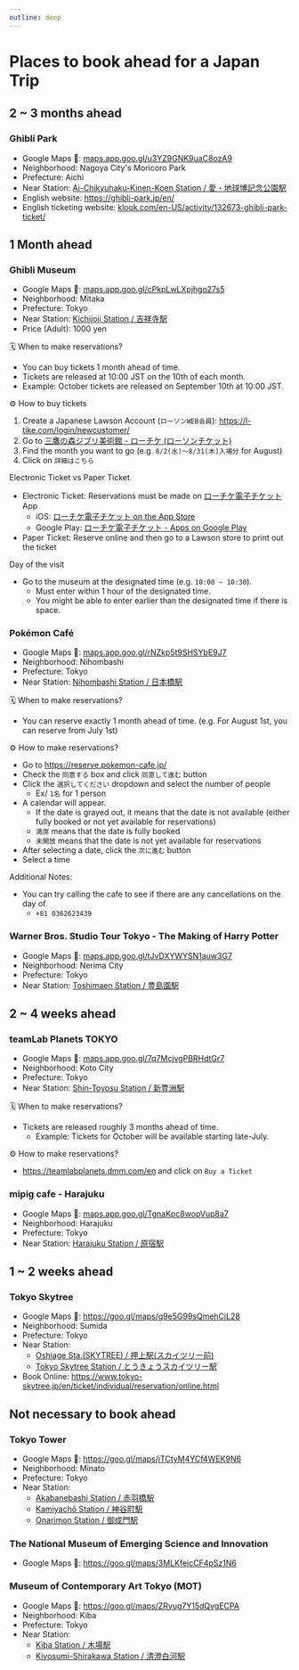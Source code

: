 ```yaml
---
outline: deep
---
```


# Places to book ahead for a Japan Trip


## 2 ~ 3 months ahead


### Ghibli Park

* Google Maps 📍: [maps.app.goo.gl/u3YZ9GNK9uaC8ozA9](https://maps.app.goo.gl/u3YZ9GNK9uaC8ozA9)
* Neighborhood: Nagoya City's Moricoro Park
* Prefecture: Aichi
* Near Station: [Ai-Chikyuhaku-Kinen-Koen Station / 愛・地球博記念公園駅](https://goo.gl/maps/34rFhnEzSYYrm5JS8)
* English website: <https://ghibli-park.jp/en/>
* English ticketing website: [klook.com/en-US/activity/132673-ghibli-park-ticket/](https://www.klook.com/en-US/activity/132673-ghibli-park-ticket/)


## 1 Month ahead


### Ghibli Museum

* Google Maps 📍: [maps.app.goo.gl/cPkpLwLXpjhgo27s5](https://maps.app.goo.gl/cPkpLwLXpjhgo27s5)
* Neighborhood: Mitaka
* Prefecture: Tokyo
* Near Station: [Kichijoji Station / 吉祥寺駅](https://goo.gl/maps/WQJuVeZ6yWzZzwL26)
* Price (Adult): 1000 yen

🗓️ When to make reservations?
* You can buy tickets 1 month ahead of time.
* Tickets are released at 10:00 JST on the 10th of each month.
* Example: October tickets are released on September 10th at 10:00 JST.

⚙️ How to buy tickets
1. Create a Japanese Lawson Account (`ローソンWEB会員`): <https://l-tike.com/login/newcustomer/>
1. Go to [三鷹の森ジブリ美術館 - ローチケ (ローソンチケット)](https://l-tike.com/ghibli/)
1. Find the month you want to go (e.g. `8/2(水)～8/31(木)入場分` for August)
1. Click on `詳細はこちら`

Electronic Ticket vs Paper Ticket
* Electronic Ticket: Reservations must be made on [ローチケ電子チケット](https://l-tike.com/e-tike/navi/guide/configuration.html) App
  * iOS: [ローチケ電子チケット on the App Store](https://apps.apple.com/us/app/id1175974437)
  * Google Play: [ローチケ電子チケット - Apps on Google Play](https://play.google.com/store/apps/details?id=jp.lhe.ebillet&hl=en)
* Paper Ticket: Reserve online and then go to a Lawson store to print out the ticket

Day of the visit
* Go to the museum at the designated time (e.g. `10:00 ~ 10:30`).
  * Must enter within 1 hour of the designated time.
  * You might be able to enter earlier than the designated time if there is space.


### Pokémon Café

* Google Maps 📍: [maps.app.goo.gl/rNZkp5t9SHSYbE9J7](https://maps.app.goo.gl/rNZkp5t9SHSYbE9J7)
* Neighborhood: Nihombashi
* Prefecture: Tokyo
* Near Station: [Nihombashi Station / 日本橋駅](https://goo.gl/maps/saACJmzrkjbL3LJ66)

🗓️ When to make reservations?
* You can reserve exactly 1 month ahead of time. (e.g. For August 1st, you can reserve from July 1st)

⚙️ How to make reservations?
* Go to <https://reserve.pokemon-cafe.jp/>
* Check the `同意する` box and click `同意して進む` button
* Click the `選択してください` dropdown and select the number of people
  * Ex/ `1名` for 1 person
* A calendar will appear.
  * If the date is grayed out, it means that the date is not available (either fully booked or not yet available for reservations)
  * `満席` means that the date is fully booked
  * `未開放` means that the date is not yet available for reservations
* After selecting a date, click the `次に進む` button
* Select a time

Additional Notes:
* You can try calling the cafe to see if there are any cancellations on the day of.
  * `+81 0362623439`


### Warner Bros. Studio Tour Tokyo - The Making of Harry Potter

* Google Maps 📍: [maps.app.goo.gl/tJvDXYWYSN1auw3G7](https://maps.app.goo.gl/tJvDXYWYSN1auw3G7)
* Neighborhood: Nerima City
* Prefecture: Tokyo
* Near Station: [Toshimaen Station / 豊島園駅](https://goo.gl/maps/AVu7kfEuq5HzbD3Q9)


## 2 ~ 4 weeks ahead


### teamLab Planets TOKYO

* Google Maps 📍: [maps.app.goo.gl/7q7McjvgPBRHdtGr7](https://maps.app.goo.gl/7q7McjvgPBRHdtGr7)
* Neighborhood: Koto City
* Prefecture: Tokyo
* Near Station: [Shin-Toyosu Station / 新豊洲駅](https://goo.gl/maps/D28H5c61SMYksVCd8)

🗓️ When to make reservations?
* Tickets are released roughly 3 months ahead of time.
  * Example: Tickets for October will be available starting late-July.

⚙️ How to make reservations?
* <https://teamlabplanets.dmm.com/en> and click on `Buy a Ticket`


### mipig cafe - Harajuku

* Google Maps 📍: [maps.app.goo.gl/TgnaKpc8wopVup8a7](https://maps.app.goo.gl/TgnaKpc8wopVup8a7)
* Neighborhood: Harajuku
* Prefecture: Tokyo
* Near Station: [Harajuku Station / 原宿駅](https://goo.gl/maps/2CpxRP6T6kVZYivn6)


## 1 ~ 2 weeks ahead


### Tokyo Skytree

* Google Maps 📍: <https://goo.gl/maps/g9e5G99sQmehCiL28>
* Neighborhood: Sumida
* Prefecture: Tokyo
* Near Station:
  * [Oshiage Sta.(SKYTREE) / 押上駅(スカイツリー前)](https://goo.gl/maps/yNcpopGHVaQohsqg7)
  * [Tokyo Skytree Station / とうきょうスカイツリー駅](https://goo.gl/maps/dKVGuSgEPqDXjaKN6)
* Book Online: <https://www.tokyo-skytree.jp/en/ticket/individual/reservation/online.html>


## Not necessary to book ahead


### Tokyo Tower

* Google Maps 📍: <https://goo.gl/maps/jTCtyM4YCf4WEK9N6>
* Neighborhood: Minato
* Prefecture: Tokyo
* Near Station:
  * [Akabanebashi Station / 赤羽橋駅](https://goo.gl/maps/NL53VazjZnLms5Yj7)
  * [Kamiyachō Station / 神谷町駅](https://goo.gl/maps/P93pXtvTAsowaKYx5)
  * [Onarimon Station / 御成門駅](https://goo.gl/maps/p7ZR793tnvAydHu77)


### The National Museum of Emerging Science and Innovation

* Google Maps 📍: <https://goo.gl/maps/3MLKfejcCF4pSz1N6>


### Museum of Contemporary Art Tokyo (MOT)

* Google Maps 📍: <https://goo.gl/maps/ZRyug7Y15dQvgECPA>
* Neighborhood: Kiba
* Prefecture: Tokyo
* Near Station:
  * [Kiba Station / 木場駅](https://goo.gl/maps/RhiShAqYYdyfU93w5)
  * [Kiyosumi-Shirakawa Station / 清澄白河駅](https://goo.gl/maps/mVqj5cs8MBreSEdC7)
